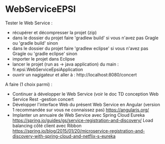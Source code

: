 # WebServiceEPSI

Tester le Web Service :
- récupérer et décompresser la projet (zip)
- dans le dossier du projet faire 'gradlew build' si vous n'avez pas Gragle ou 'gradle build' sinon
- dans le dossier du projet faire 'gradlew eclipse' si vous n'avez pas Gragle ou 'gradle eclipse' sinon
- importer le projet dans Eclipse
- lancer le projet (run as -> java application) du main : fr.epsi.WebServiceEpsiApplication
- ouvrir un nagigateur et aller à : http://localhost:8080/concert

A faire (1 choix parmi) :

- Continuer à développer le  Web Service (voir le doc TD conception Web Service Rest -gestion concert
- Développer l'interface Web du présent Web Service en Angular (version 1 recommandée sur vous ne connaissez pas)
https://angularjs.org/
- Implanter un annuaire de Web Service avec Spring Cloud Eureka 
https://spring.io/guides/gs/service-registration-and-discovery/
Load balancing côté client avec Ribbon
https://spring.io/blog/2015/01/20/microservice-registration-and-discovery-with-spring-cloud-and-netflix-s-eureka
